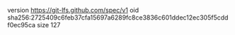 version https://git-lfs.github.com/spec/v1
oid sha256:2725409c6feb37cfa15697a6289fc8ce3836c601ddec12ec305f5cddf0ec95ca
size 127
